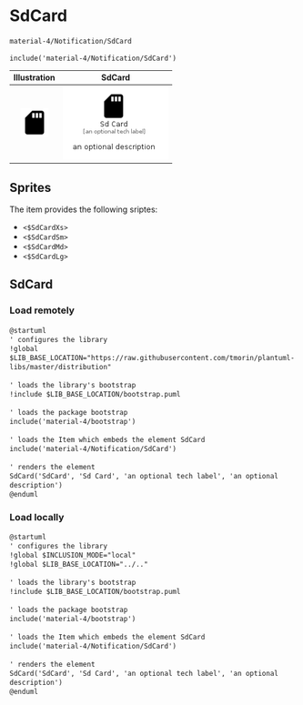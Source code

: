 # SdCard


```text
material-4/Notification/SdCard
```

```text
include('material-4/Notification/SdCard')
```



| Illustration | SdCard |
| :---: | :---: |
| ![illustration for Illustration](../../material-4/Notification/SdCard.png) | ![illustration for SdCard](../../material-4/Notification/SdCard.Local.png) |



## Sprites
The item provides the following sriptes:

- `<$SdCardXs>`
- `<$SdCardSm>`
- `<$SdCardMd>`
- `<$SdCardLg>`





## SdCard

### Load remotely
```plantuml
@startuml
' configures the library
!global $LIB_BASE_LOCATION="https://raw.githubusercontent.com/tmorin/plantuml-libs/master/distribution"

' loads the library's bootstrap
!include $LIB_BASE_LOCATION/bootstrap.puml

' loads the package bootstrap
include('material-4/bootstrap')

' loads the Item which embeds the element SdCard
include('material-4/Notification/SdCard')

' renders the element
SdCard('SdCard', 'Sd Card', 'an optional tech label', 'an optional description')
@enduml
```

### Load locally
```plantuml
@startuml
' configures the library
!global $INCLUSION_MODE="local"
!global $LIB_BASE_LOCATION="../.."

' loads the library's bootstrap
!include $LIB_BASE_LOCATION/bootstrap.puml

' loads the package bootstrap
include('material-4/bootstrap')

' loads the Item which embeds the element SdCard
include('material-4/Notification/SdCard')

' renders the element
SdCard('SdCard', 'Sd Card', 'an optional tech label', 'an optional description')
@enduml
```

